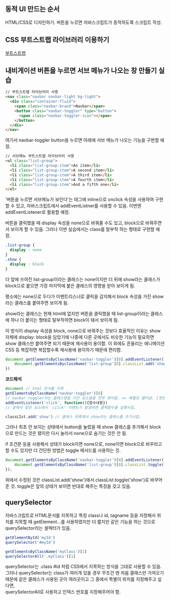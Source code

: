 ## 동적 UI 만드는 순서

HTML/CSS로 디자인하기. 버튼을 누르면 자바스크립트가 동작하도록 스크립트 작성.

## CSS 부트스트랩 라이브러리 이용하기

[부트스트랩](https://getbootstrap.kr/docs/5.3/getting-started/introduction/)

## 내비게이션 버튼을 누르면 서브 메뉴가 나오는 창 만들기 실습

```html
// 부트스트랩 라이브러리 사용
<nav class="navbar navbar-light bg-light">
  <div class="container-fluid">
    <span class="navbar-brand">Navbar</span>
    <button class="navbar-toggler" type="button">
      <span class="navbar-toggler-icon"></span>
    </button>
  </div>
</nav> 
```

여기서 navbar-toggler button을 누르면 아래에 서브 메뉴가 나오는 기능을 구현할 예정.

```html
// 서브메뉴 부트스트랩 라이브러리 사용
<ul class="list-group">
  <li class="list-group-item">An item</li>
  <li class="list-group-item">A second item</li>
  <li class="list-group-item">A third item</li>
  <li class="list-group-item">A fourth item</li>
  <li class="list-group-item">And a fifth one</li>
</ul> 
```

'버튼을 누르면 서브메뉴가 보인다'는 태그에 inline으로 onclick 속성을 사용하여 구현할 수 있고, 자바스크립트에서 addEventListner를 사용할 수 있음. 이번엔 addEventListener로 활용할 예정.


버튼을 클릭했을 때 display 속성을 none으로 바꿔줄 수도 있고, block으로 바꿔주면서 보이게 할 수 있음. 그러나 이번 실습에서는 class를 탈부착 하는 형태로 구현할 예정.


```css
.list-group {
  display : none
}
.show {
  display : block
}
```

더 앞에 쓰여진 list-group이라는 클래스는 none이지만 더 뒤에 show라는 클래스가 block으로 붙으면 가장 마지막에 붙은 클래스의 영향을 받아 보이게 됨.


평소에는 none으로 두다가 이벤트리스너로 클릭을 감지해서 block 속성을 가진 show라는 클래스를 붙여주면 보이게 됨.



show라는 클래스는 현재 html에 없지만 버튼을 클릭했을 때 list-group이라는 클래스에 하나 더 붙이는 형태로 탈부착하면 block이 돼서 보이게 됨.


이 방식이 display 속성을 block, none으로 바꿔주는 것보다 효율적인 이유는 show 자체에 display: block을 담았기에 나중에 다른 곳에서도 비슷한 기능이 필요하면 show 클래스만 붙여주면 되기 때문에 재사용이 용이함. 이 외에도 흔들리는 애니메이션 CSS 등 복잡하면 복잡할수록 재사용에 용이하기 때문에 편리함.

```javascript
document.getElementsByClassName('navbar-toggler')[0].addEventListener('click', function(){
    document.getElementsByclassName('list-group'[0].classList.add('show'));
})
```

**코드해석**

```javascript
document // html 문서를 지목
getElementsByClassName('navbar-toggler')[0]
// navbar-toggler라는 클래스명을 가진 요소들을 전부 찾아옴. => 배열로 뱉어냄. [첫번째, 두번째, 세번째...] => 따라서 index번호를 붙여서 몇번째 요소를 말하는 것인지 지목
addEventListener('click', function(){함수내용})
// 앞에서 찾은 요소에서 'cilck' 이벤트가 발생하면 콜백함수를 실행시킴.

classLIst.add('show') // 클래스 목록에서 show라는 클래스를 추가시킴.
```

그러나 최초 안 보이는 상태에서 button을 눌렀을 때 show 클래스를 추가해서 block으로 만드는 것은 됐지만 다시 눌러서 none으로 숨기는 것은 안 됨.


if 조건문 등을 사용해서 상태가 block이면 none으로, none이면 block으로 바꾸라고 할 수도 있지만 더 간단한 방법은 toggle 메서드를 사용하는 것.


```javascript
document.getElementsByClassName('navbar-toggler')[0].addEventListener('click', function(){
    document.getElementsByClassName('list-group')[0].classList.toggle('show');
});
```

위에서 수정된 것은 classList.add('show')에서 classList.toggle('show')로 바꾸어 준 것. toggle은 앞의 상태가 보이면 반대로 해주는 특징을 갖고 있음.

## querySelector

자바스크립트로 HTML문서를 지목하고 특정 class나 id, tagname 등을 지정해서 위치를 지목할 때 getElement...를 사용하였지만 더 짧지만 같은 기능을 하는 것으로 querySelector라는 셀렉터가 있음.


```javascript
getElementById('myId')
querySelector('#myId')

getElementsByClassName('myClass')[1]
querySelectorAll('.myClass')[1]
```

querySelector는 .class #id 처럼 CSS에서 지목하는 방식을 그대로 사용할 수 있음. 그러나 querySelector는 class가 여러개 있을 경우 무조건 맨 처음 클래스만 가져오기 때문에 같은 클래스가 사용된 곳이 여러곳이고 그 중에서 특별이 위치를 지정해주고 싶다면,  
querySelectorAll로 사용하고 인덱스 번호를 지정해주어야 함.


